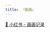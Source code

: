 ```yaml
---
title: 『画画』
---
```



[📕 小红书 - 画画记录](https://www.xiaohongshu.com/user/profile/603d76c300000000010098a3)